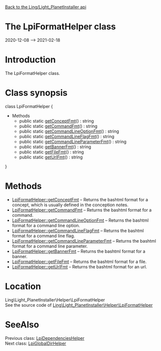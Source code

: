 [Back to the Ling/Light_PlanetInstaller api](https://github.com/lingtalfi/Light_PlanetInstaller/blob/master/doc/api/Ling/Light_PlanetInstaller.md)



The LpiFormatHelper class
================
2020-12-08 --> 2021-02-18






Introduction
============

The LpiFormatHelper class.



Class synopsis
==============


class <span class="pl-k">LpiFormatHelper</span>  {

- Methods
    - public static [getConceptFmt](https://github.com/lingtalfi/Light_PlanetInstaller/blob/master/doc/api/Ling/Light_PlanetInstaller/Helper/LpiFormatHelper/getConceptFmt.md)() : string
    - public static [getCommandFmt](https://github.com/lingtalfi/Light_PlanetInstaller/blob/master/doc/api/Ling/Light_PlanetInstaller/Helper/LpiFormatHelper/getCommandFmt.md)() : string
    - public static [getCommandLineOptionFmt](https://github.com/lingtalfi/Light_PlanetInstaller/blob/master/doc/api/Ling/Light_PlanetInstaller/Helper/LpiFormatHelper/getCommandLineOptionFmt.md)() : string
    - public static [getCommandLineFlagFmt](https://github.com/lingtalfi/Light_PlanetInstaller/blob/master/doc/api/Ling/Light_PlanetInstaller/Helper/LpiFormatHelper/getCommandLineFlagFmt.md)() : string
    - public static [getCommandLineParameterFmt](https://github.com/lingtalfi/Light_PlanetInstaller/blob/master/doc/api/Ling/Light_PlanetInstaller/Helper/LpiFormatHelper/getCommandLineParameterFmt.md)() : string
    - public static [getBannerFmt](https://github.com/lingtalfi/Light_PlanetInstaller/blob/master/doc/api/Ling/Light_PlanetInstaller/Helper/LpiFormatHelper/getBannerFmt.md)() : string
    - public static [getFileFmt](https://github.com/lingtalfi/Light_PlanetInstaller/blob/master/doc/api/Ling/Light_PlanetInstaller/Helper/LpiFormatHelper/getFileFmt.md)() : string
    - public static [getUrlFmt](https://github.com/lingtalfi/Light_PlanetInstaller/blob/master/doc/api/Ling/Light_PlanetInstaller/Helper/LpiFormatHelper/getUrlFmt.md)() : string

}






Methods
==============

- [LpiFormatHelper::getConceptFmt](https://github.com/lingtalfi/Light_PlanetInstaller/blob/master/doc/api/Ling/Light_PlanetInstaller/Helper/LpiFormatHelper/getConceptFmt.md) &ndash; Returns the bashtml format for a concept, which is usually defined in the conception notes.
- [LpiFormatHelper::getCommandFmt](https://github.com/lingtalfi/Light_PlanetInstaller/blob/master/doc/api/Ling/Light_PlanetInstaller/Helper/LpiFormatHelper/getCommandFmt.md) &ndash; Returns the bashtml format for a command.
- [LpiFormatHelper::getCommandLineOptionFmt](https://github.com/lingtalfi/Light_PlanetInstaller/blob/master/doc/api/Ling/Light_PlanetInstaller/Helper/LpiFormatHelper/getCommandLineOptionFmt.md) &ndash; Returns the bashtml format for a command line option.
- [LpiFormatHelper::getCommandLineFlagFmt](https://github.com/lingtalfi/Light_PlanetInstaller/blob/master/doc/api/Ling/Light_PlanetInstaller/Helper/LpiFormatHelper/getCommandLineFlagFmt.md) &ndash; Returns the bashtml format for a command line flag.
- [LpiFormatHelper::getCommandLineParameterFmt](https://github.com/lingtalfi/Light_PlanetInstaller/blob/master/doc/api/Ling/Light_PlanetInstaller/Helper/LpiFormatHelper/getCommandLineParameterFmt.md) &ndash; Returns the bashtml format for a command line parameter.
- [LpiFormatHelper::getBannerFmt](https://github.com/lingtalfi/Light_PlanetInstaller/blob/master/doc/api/Ling/Light_PlanetInstaller/Helper/LpiFormatHelper/getBannerFmt.md) &ndash; Returns the bashtml format for a banner.
- [LpiFormatHelper::getFileFmt](https://github.com/lingtalfi/Light_PlanetInstaller/blob/master/doc/api/Ling/Light_PlanetInstaller/Helper/LpiFormatHelper/getFileFmt.md) &ndash; Returns the bashtml format for a file.
- [LpiFormatHelper::getUrlFmt](https://github.com/lingtalfi/Light_PlanetInstaller/blob/master/doc/api/Ling/Light_PlanetInstaller/Helper/LpiFormatHelper/getUrlFmt.md) &ndash; Returns the bashtml format for an url.





Location
=============
Ling\Light_PlanetInstaller\Helper\LpiFormatHelper<br>
See the source code of [Ling\Light_PlanetInstaller\Helper\LpiFormatHelper](https://github.com/lingtalfi/Light_PlanetInstaller/blob/master/Helper/LpiFormatHelper.php)



SeeAlso
==============
Previous class: [LpiDependenciesHelper](https://github.com/lingtalfi/Light_PlanetInstaller/blob/master/doc/api/Ling/Light_PlanetInstaller/Helper/LpiDependenciesHelper.md)<br>Next class: [LpiGlobalDirHelper](https://github.com/lingtalfi/Light_PlanetInstaller/blob/master/doc/api/Ling/Light_PlanetInstaller/Helper/LpiGlobalDirHelper.md)<br>
